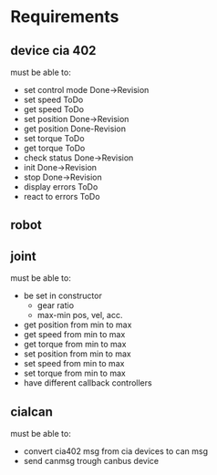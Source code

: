 Requirements
============


device cia 402
--------------

must be able to:
 - set control mode Done->Revision
 - set speed ToDo
 - get speed ToDo
 - set position Done->Revision
 - get position Done-Revision
 - set torque ToDo
 - get torque ToDo
 - check status Done->Revision
 - init Done->Revision
 - stop Done->Revision
 - display errors ToDo
 - react to errors ToDo


robot
-----

joint
-----
must be able to:
 - be set in constructor
   - gear ratio
   - max-min pos, vel, acc.
 - get position from min to max
 - get speed from min to max
 - get torque from min to max
 - set position from min to max
 - set speed from min to max
 - set torque from min to max
 - have different callback controllers

ciaIcan
-------
must be able to:
  - convert cia402 msg from cia devices to can msg
  - send canmsg trough canbus device
